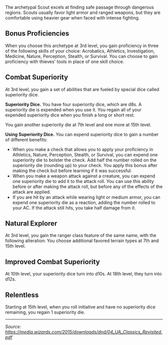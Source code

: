 The archetypal Scout excels at finding safe passage through dangerous regions. Scouts usually favor light armor and ranged weapons, but they are comfortable using heavier gear when faced with intense fighting.

## Bonus Proficiencies

When you choose this archetype at 3rd level, you gain proficiency in three of the following skills of your choice: Acrobatics, Athletics, Investigation, Medicine, Nature, Perception, Stealth, or Survival. You can choose to gain proficiency with thieves' tools in place of one skill choice.

## Combat Superiority

At 3rd level, you gain a set of abilities that are fueled by special dice called superiority dice.

**Superiority Dice.** You have four superiority dice, which are d8s. A superiority die is expended when you use it. You regain all of your expended superiority dice when you finish a long or short rest.

You gain another superiority die at 7th level and one more at 15th level.

**Using Superiority Dice.** You can expend superiority dice to gain a number of different benefits:

 * When you make a check that allows you to apply your proficiency in Athletics, Nature, Perception, Stealth, or Survival, you can expend one superiority die to bolster the check. Add half the number rolled on the superiority die (rounding up) to your check. You apply this bonus after making the check but before learning if it was successful.
 * When you make a weapon attack against a creature, you can expend one superiority die to add it to the attack roll. You can use this ability before or after making the attack roll, but before any of the effects of the attack are applied.
 * If you are hit by an attack while wearing light or medium armor, you can expend one superiority die as a reaction, adding the number rolled to your AC. If the attack still hits, you take half damage from it.

## Natural Explorer

At 3rd level, you gain the ranger class feature of the same name, with the following alteration: You choose additional favored terrain types at 7th and 15th level.

## Improved Combat Superiority

At 10th level, your superiority dice turn into d10s. At 18th level, they turn into d12s.

## Relentless

Starting at 15th level, when you roll initiative and have no superiority dice remaining, you regain 1 superiority die.

----

*Source: <https://media.wizards.com/2015/downloads/dnd/04_UA_Classics_Revisited.pdf>*
